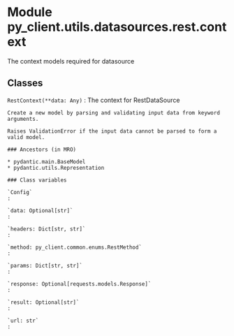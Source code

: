 Module py_client.utils.datasources.rest.context
===============================================
The context models required for datasource

Classes
-------

`RestContext(**data: Any)`
:   The context for RestDataSource
    
    Create a new model by parsing and validating input data from keyword arguments.
    
    Raises ValidationError if the input data cannot be parsed to form a valid model.

    ### Ancestors (in MRO)

    * pydantic.main.BaseModel
    * pydantic.utils.Representation

    ### Class variables

    `Config`
    :

    `data: Optional[str]`
    :

    `headers: Dict[str, str]`
    :

    `method: py_client.common.enums.RestMethod`
    :

    `params: Dict[str, str]`
    :

    `response: Optional[requests.models.Response]`
    :

    `result: Optional[str]`
    :

    `url: str`
    :